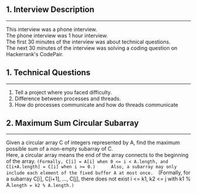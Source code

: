 ## 1. Interview Description
-----

This interview was a phone interview.  
The phone interview was 1 hour interview.  
The first 30 minutes of the interview was about technical questions.  
The next 30 minutes of the interview was solving a coding question on Hackerrank's CodePair. 


## 1. Technical Questions
-----

1. Tell a project where you faced difficulty.
2. Difference between processes and threads.
3. How do processes communicate and how do threads communicate

		
## 2. Maximum Sum Circular Subarray
----

Given a circular array C of integers represented by A, find the maximum possible sum of a non-empty subarray of C.    
Here, a circular array means the end of the array connects to the beginning of the array.  `(Formally, C[i] = A[i] when 0 <= i < A.length, and C[i+A.length] = C[i] when i >= 0.)     
Also, a subarray may only include each element of the fixed buffer A at most once.  `(Formally, for a subarray C[i], C[i+1], ..., C[j], there does not exist i <= k1, k2 <= j with k1 % A.`length = k2 % A.length.)`    